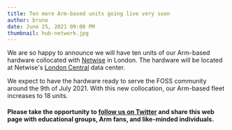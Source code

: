 ```yaml
---
title: Ten more Arm-based units going live very soon
author: bruno
date: June 25, 2021 09:00 PM
thumbnail: hub-network.jpg
---
```


We are so happy to announce we will have ten units of our Arm-based hardware collocated with [Netwise](https://www.netwise.co.uk/) in London. The hardware will be located at Netwise's [London Central](https://www.netwise.co.uk/data-centres/london-central/) data center.

We expect to have the hardware ready to serve the FOSS community around the 9th of July 2021. With this new collocation, our Arm-based fleet increases to 18 units.

#### Please take the opportunity to [follow us on Twitter](https://twitter.com/fosshostorg) and share this web page with educational groups, Arm fans, and like-minded individuals.
